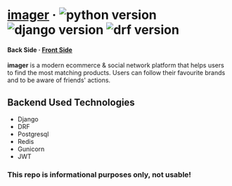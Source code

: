 # [imager](https://www.imager.uz/) &middot; ![python version](https://img.shields.io/badge/python-3.8.10-informational) ![django version](https://img.shields.io/badge/django-3.2.5-success) ![drf version](https://img.shields.io/badge/DRF-3.12.4-important)
#### Back Side &middot; [Front Side](https://github.com/Ant1Hacker/imager-frontend)
**imager** is a modern ecommerce & social network platform that helps users to find the most matching products. Users can follow their favourite brands and to be aware of friends' actions.

## Backend Used Technologies

* Django
* DRF
* Postgresql
* Redis
* Gunicorn
* JWT

### This repo is informational purposes only, not usable!

